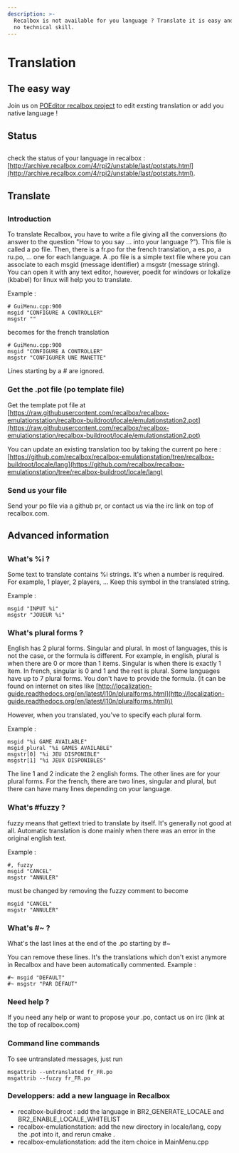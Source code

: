 ```yaml
---
description: >-
  Recalbox is not available for you language ? Translate it is easy and require
  no technical skill.
---
```


# Translation

## The easy way <a id="the-easy-way"></a>

Join us on [POEditor recalbox project](https://poeditor.com/join/project/hEp5Khj4Ck) to edit exsting translation or add you native language !

## Status <a id="status"></a>

##  <a id="status"></a>

check the status of your language in recalbox : [http://archive.recalbox.com/4/rpi2/unstable/last/potstats.html](http://archive.recalbox.com/4/rpi2/unstable/last/potstats.html).

## Translate <a id="translate"></a>

##  <a id="translate"></a>

### Introduction <a id="introduction"></a>

To translate Recalbox, you have to write a file giving all the conversions \(to answer to the question "How to you say ... into your language ?"\). This file is called a po file. Then, there is a fr.po for the french translation, a es.po, a ru.po, ... one for each language. A .po file is a simple text file where you can associate to each msgid \(message identifier\) a msgstr \(message string\). You can open it with any text editor, however, poedit for windows or lokalize \(kbabel\) for linux will help you to translate.

Example :

```text
# GuiMenu.cpp:900
msgid "CONFIGURE A CONTROLLER"
msgstr ""
```

becomes for the french translation

```text
# GuiMenu.cpp:900
msgid "CONFIGURE A CONTROLLER"
msgstr "CONFIGURER UNE MANETTE"
```

Lines starting by a \# are ignored.

### Get the .pot file \(po template file\) <a id="get-the-pot-file-po-template-file"></a>

Get the template pot file at [https://raw.githubusercontent.com/recalbox/recalbox-emulationstation/recalbox-buildroot/locale/emulationstation2.pot](https://raw.githubusercontent.com/recalbox/recalbox-emulationstation/recalbox-buildroot/locale/emulationstation2.pot)​

You can update an existing translation too by taking the current po here : [https://github.com/recalbox/recalbox-emulationstation/tree/recalbox-buildroot/locale/lang](https://github.com/recalbox/recalbox-emulationstation/tree/recalbox-buildroot/locale/lang)​

### Send us your file <a id="send-us-your-file"></a>

Send your po file via a github pr, or contact us via the irc link on top of recalbox.com.

## Advanced information <a id="advanced-information"></a>

##  <a id="advanced-information"></a>

### What's %i ? <a id="whats-i"></a>

Some text to translate contains %i strings. It's when a number is required. For example, 1 player, 2 players, ... Keep this symbol in the translated string.

Example :

```text
msgid "INPUT %i"
msgstr "JOUEUR %i"
```

### What's plural forms ? <a id="whats-plural-forms"></a>

English has 2 plural forms. Singular and plural. In most of languages, this is not the case, or the formula is different. For example, in english, plural is when there are 0 or more than 1 items. Singular is when there is exactly 1 item. In french, singular is 0 and 1 and the rest is plural. Some languages have up to 7 plural forms. You don't have to provide the formula. \(it can be found on internet on sites like [http://localization-guide.readthedocs.org/en/latest/l10n/pluralforms.html](http://localization-guide.readthedocs.org/en/latest/l10n/pluralforms.html)\)

However, when you translated, you've to specify each plural form.

Example :

```text
msgid "%i GAME AVAILABLE"
msgid_plural "%i GAMES AVAILABLE"
msgstr[0] "%i JEU DISPONIBLE"
msgstr[1] "%i JEUX DISPONIBLES"
```

The line 1 and 2 indicate the 2 english forms. The other lines are for your plural forms. For the french, there are two lines, singular and plural, but there can have many lines depending on your language.

### What's \#fuzzy ? <a id="whats-fuzzy"></a>

fuzzy means that gettext tried to translate by itself. It's generally not good at all. Automatic translation is done mainly when there was an error in the original english text.

Example :

```text
#, fuzzy
msgid "CANCEL"
msgstr "ANNULER"
```

must be changed by removing the fuzzy comment to become

```text
msgid "CANCEL"
msgstr "ANNULER"
```

### What's \#~ ? <a id="whats"></a>

What's the last lines at the end of the .po starting by \#~

You can remove these lines. It's the translations which don't exist anymore in Recalbox and have been automatically commented. Example :

```text
#~ msgid "DEFAULT"
#~ msgstr "PAR DÉFAUT"
```

### Need help ? <a id="need-help"></a>

If you need any help or want to propose your .po, contact us on irc \(link at the top of recalbox.com\)

### Command line commands <a id="command-line-commands"></a>

To see untranslated messages, just run

```text
msgattrib --untranslated fr_FR.po
msgattrib --fuzzy fr_FR.po
```

### Developpers: add a new language in Recalbox <a id="developpers-add-a-new-language-in-recalbox"></a>

* recalbox-buildroot : add the language in BR2\_GENERATE\_LOCALE and BR2\_ENABLE\_LOCALE\_WHITELIST
* recalbox-emulationstation: add the new directory in locale/lang, copy the .pot into it, and rerun cmake .
* recalbox-emulationstation: add the item choice in MainMenu.cpp

